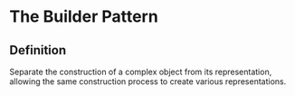 # The Builder Pattern
## Definition
Separate the construction of a complex object from its representation, 
allowing the same construction process to create various representations.
